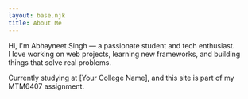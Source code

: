 ```yaml
---
layout: base.njk
title: About Me
---
```


Hi, I'm Abhayneet Singh — a passionate student and tech enthusiast.  
I love working on web projects, learning new frameworks, and building things that solve real problems.

Currently studying at [Your College Name], and this site is part of my MTM6407 assignment.
